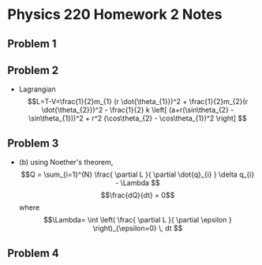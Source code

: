 # Physics 220 Homework 2 Notes
## Problem 1
## Problem 2
- Lagrangian $$L=T-V=\frac{1}{2}m_{1} (r \dot{\theta_{1}})^2 + \frac{1}{2}m_{2}(r  \dot{\theta_{2}})^2 - \frac{1}{2} k \left[ (a+r(\sin\theta_{2} - \sin\theta_{1}))^2 + r^2 (\cos\theta_{2} - \cos\theta_{1})^2 \right]  $$
## Problem 3
- (b) using Noether's theorem, $$Q = \sum_{i=1}^{N} \frac{ \partial L }{ \partial \dot{q}_{i} } \delta q_{i} - \Lambda $$ $$\frac{dQ}{dt} = 0$$ where $$\Lambda= \int \left( \frac{ \partial L }{ \partial \epsilon }  \right)_{\epsilon=0} \, dt $$
## Problem 4
